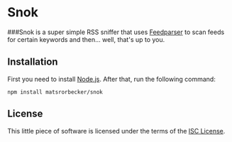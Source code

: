 Snok
===========

###Snok is a super simple RSS sniffer that uses [Feedparser](https://github.com/danmactough/node-feedparser) to scan feeds for certain keywords and then... well, that's up to you.

Installation
------------

First you need to install [Node.js](https://nodejs.org/). After that, run the following command:

    npm install matsrorbecker/snok
    
License
-------

This little piece of software is licensed under the terms of the [ISC License](http://en.wikipedia.org/wiki/ISC_license).
